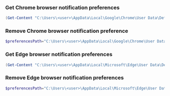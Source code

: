 ### Get Chrome browser notification preferences  
```powershell
(Get-Content "C:\Users\<user>\AppData\Local\Google\Chrome\User Data\Default\Preferences" -Raw | ConvertFrom-Json).profile.content_settings.exceptions.notifications | Format-Table -AutoSize  
```

### Remove Chrome browser notification preference
```powershell
$preferencesPath="C:\Users\<user>\AppData\Local\Google\Chrome\User Data\Default\Preferences";$preferences=Get-Content -Path $preferencesPath -Raw | ConvertFrom-Json;$preferences.profile.content_settings.exceptions.notifications.PSObject.Properties.Remove("https://evilsite.com:443,*");$preferences | ConvertTo-Json -Depth 100 | Set-Content $preferencesPath  
```

### Get Edge browser notification preferences  
```powershell
(Get-Content "C:\Users\<user>\AppData\Local\Microsoft\Edge\User Data\Default\Preferences" -Raw | ConvertFrom-Json).profile.content_settings.exceptions.notifications | Format-Table -AutoSize  
```

### Remove Edge browser notification preferences  
```powershell
$preferencesPath="C:\Users\<user>\AppData\Local\Microsoft\Edge\User Data\Default\Preferences";$preferences=Get-Content -Path $preferencesPath -Raw | ConvertFrom-Json;$preferences.profile.content_settings.exceptions.notifications.PSObject.Properties.Remove("https://evilsite.com:443,*");$preferences | ConvertTo-Json -Depth 100 | Set-Content $preferencesPath  
```